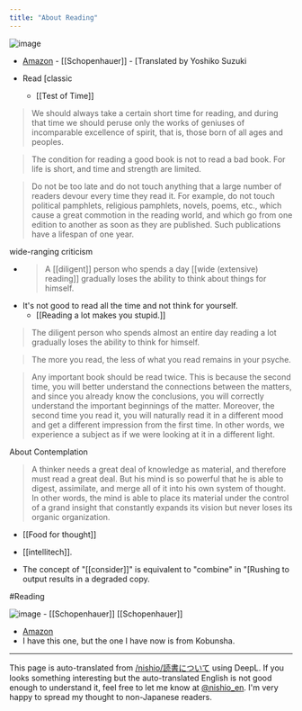 ```yaml
---
title: "About Reading"
---
```


![image](https://gyazo.com/c181809500da517a86954c7147b1bbc6/thumb/1000)
- [Amazon](https://amzn.to/2OZqWyH)
        - [[Schopenhauer]]
        - [Translated by Yoshiko Suzuki


- Read [classic
    - [[Test of Time]]

> We should always take a certain short time for reading, and during that time we should peruse only the works of geniuses of incomparable excellence of spirit, that is, those born of all ages and peoples.

> The condition for reading a good book is not to read a bad book. For life is short, and time and strength are limited.

> Do not be too late and do not touch anything that a large number of readers devour every time they read it. For example, do not touch political pamphlets, religious pamphlets, novels, poems, etc., which cause a great commotion in the reading world, and which go from one edition to another as soon as they are published. Such publications have a lifespan of one year.


wide-ranging criticism
- >  A [[diligent]] person who spends a day [[wide (extensive) reading]] gradually loses the ability to think about things for himself.
- It's not good to read all the time and not think for yourself.
    - [[Reading a lot makes you stupid.]]

> The diligent person who spends almost an entire day reading a lot gradually loses the ability to think for himself.

> The more you read, the less of what you read remains in your psyche.

> Any important book should be read twice. This is because the second time, you will better understand the connections between the matters, and since you already know the conclusions, you will correctly understand the important beginnings of the matter. Moreover, the second time you read it, you will naturally read it in a different mood and get a different impression from the first time. In other words, we experience a subject as if we were looking at it in a different light.

About Contemplation
> A thinker needs a great deal of knowledge as material, and therefore must read a great deal. But his mind is so powerful that he is able to digest, assimilate, and merge all of it into his own system of thought. In other words, the mind is able to place its material under the control of a grand insight that constantly expands its vision but never loses its organic organization.
- [[Food for thought]]

- [[intellitech]].

- The concept of "[[consider]]" is equivalent to "combine" in "[Rushing to output results in a degraded copy.



#Reading


![image](https://gyazo.com/cf852e76da64b505228acd923e0d070b/thumb/1000)
    - [[Schopenhauer]]   [[Schopenhauer]]
- [Amazon](https://amzn.to/2H2yn3A)
- I have this one, but the one I have now is from Kobunsha.

---
This page is auto-translated from [/nishio/読書について](https://scrapbox.io/nishio/読書について) using DeepL. If you looks something interesting but the auto-translated English is not good enough to understand it, feel free to let me know at [@nishio_en](https://twitter.com/nishio_en). I'm very happy to spread my thought to non-Japanese readers.